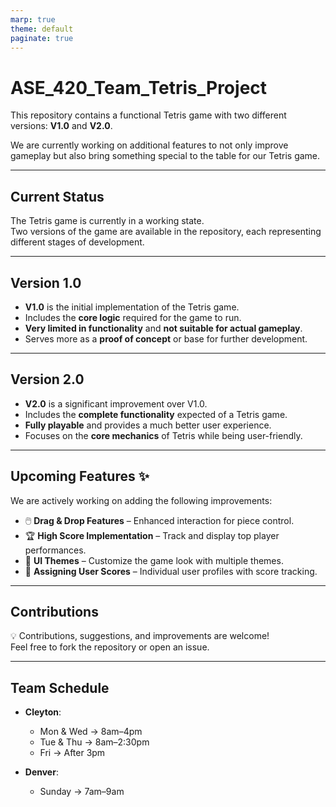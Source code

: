 ```yaml
---
marp: true
theme: default
paginate: true
---
```


# ASE_420_Team_Tetris_Project

This repository contains a functional Tetris game with two different versions: **V1.0** and **V2.0**.  

We are currently working on additional features to not only improve gameplay but also bring something special to the table for our Tetris game.

---

## Current Status

The Tetris game is currently in a working state.  
Two versions of the game are available in the repository, each representing different stages of development.

---

## Version 1.0

- **V1.0** is the initial implementation of the Tetris game.  
- Includes the **core logic** required for the game to run.  
- **Very limited in functionality** and **not suitable for actual gameplay**.  
- Serves more as a **proof of concept** or base for further development.  

---

## Version 2.0

- **V2.0** is a significant improvement over V1.0.  
- Includes the **complete functionality** expected of a Tetris game.  
- **Fully playable** and provides a much better user experience.  
- Focuses on the **core mechanics** of Tetris while being user-friendly.  

---

## Upcoming Features ✨

We are actively working on adding the following improvements:

- 🖱️ **Drag & Drop Features** – Enhanced interaction for piece control.  
- 🏆 **High Score Implementation** – Track and display top player performances.  
- 🎨 **UI Themes** – Customize the game look with multiple themes.  
- 👤 **Assigning User Scores** – Individual user profiles with score tracking.  

---

## Contributions

💡 Contributions, suggestions, and improvements are welcome!  
Feel free to fork the repository or open an issue.  

---

## Team Schedule

- **Cleyton**:  
  - Mon & Wed → 8am–4pm  
  - Tue & Thu → 8am–2:30pm  
  - Fri → After 3pm  

- **Denver**:  
  - Sunday → 7am–9am  
